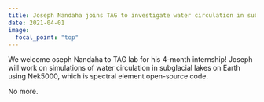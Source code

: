 ```yaml
---
title: Joseph Nandaha joins TAG to investigate water circulation in subglacial lakes
date: 2021-04-01
image:
  focal_point: "top"
---
```


We welcome oseph Nandaha to TAG lab for his 4-month internship! Joseph will work on simulations of water circulation in subglacial lakes on Earth using Nek5000, which is spectral element open-source code. 

<!--more-->

No more.
